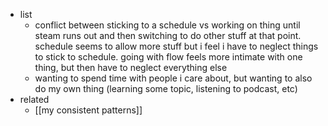   * list
    * conflict between sticking to a schedule vs working on thing until steam runs out and then switching to do other stuff at that point. schedule seems to allow more stuff but i feel i have to neglect things to stick to schedule. going with flow feels more intimate with one thing, but then have to neglect everything else
    * wanting to spend time with people i care about, but wanting to also do my own thing (learning some topic, listening to podcast, etc)
  * related
    * [[my consistent patterns]]
